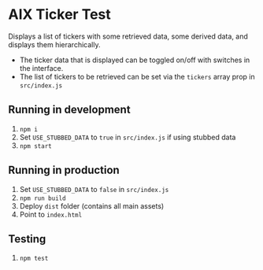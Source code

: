 # AIX Ticker Test

Displays a list of tickers with some retrieved data, some derived data, and displays them hierarchically.

- The ticker data that is displayed can be toggled on/off with switches in the interface.
- The list of tickers to be retrieved can be set via the `tickers` array prop in `src/index.js`

## Running in development

1. `npm i`
1. Set `USE_STUBBED_DATA` to `true` in `src/index.js` if using stubbed data
1. `npm start`

## Running in production

1. Set `USE_STUBBED_DATA` to `false` in `src/index.js`
1. `npm run build`
1. Deploy `dist` folder (contains all main assets)
1. Point to `index.html`

## Testing

1. `npm test`
